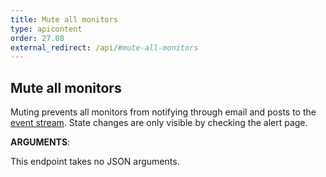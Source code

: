 ```yaml
---
title: Mute all monitors
type: apicontent
order: 27.08
external_redirect: /api/#mute-all-monitors
---
```


## Mute all monitors

Muting prevents all monitors from notifying through email and posts to the [event stream][1]. State changes are only visible by checking the alert page.

**ARGUMENTS**:

This endpoint takes no JSON arguments.

[1]: /graphing/event_stream
